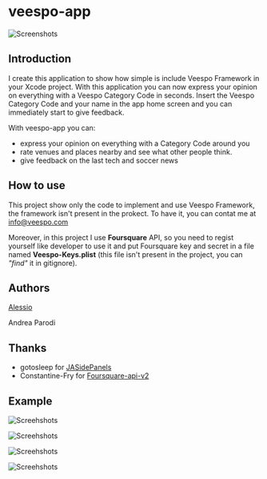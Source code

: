 veespo-app
==========
![Screenshots](https://raw.github.com/darthpelo/veespo-app/master/Veespo/Images.xcassets/AppIcon.appiconset/icon120.png)
## Introduction

I create this application to show how simple is include Veespo Framework in your Xcode project.
With this application you can now express your opinion on everything with a Veespo Category Code in seconds. 
Insert the Veespo Category Code and your name in the app home screen and you can immediately start to give feedback. 

With veespo-app you can: 
- express your opinion on everything with a Category Code around you 
- rate venues and places nearby and see what other people think. 
- give feedback on the last tech and soccer news

## How to use

This project show only the code to implement and use Veespo Framework, the framework isn't present in the prokect. To have it, you can contat me at info@veespo.com

Moreover, in this project I use **Foursquare** API, so you need to regist yourself like developer to use it and put Foursquare key and secret in a file named **Veespo-Keys.plist** (this file isn't present in the project, you can *"find"* it in gitignore).

## Authors

[Alessio](https://github.com/darthpelo)

Andrea Parodi

## Thanks

- gotosleep for [JASidePanels](https://github.com/gotosleep/JASidePanels)
- Constantine-Fry for [Foursquare-api-v2](https://github.com/Constantine-Fry/Foursquare-API-v2)

## Example

![Screehshots](https://raw.github.com/darthpelo/veespo-app/master/Veespo/Resources/example01.png)

![Screehshots](https://raw.github.com/darthpelo/veespo-app/master/Veespo/Resources/example02.png)

![Screehshots](https://raw.github.com/darthpelo/veespo-app/master/Veespo/Resources/example03.png)

![Screehshots](https://raw.github.com/darthpelo/veespo-app/master/Veespo/Resources/example04.png)
